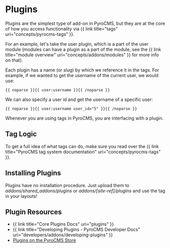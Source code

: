 # Plugins 

Plugins are the simplest type of add-on in PyroCMS, but they are at the core of how you access functionality via {{ link title="tags" uri="concepts/pyrocms-tags" }}.

For an example, let's take the user plugin, which is a part of the user module (modules can have a plugin as a part of the module, see the {{ link title="module overview" uri="concepts/addons/modules" }} for more info on that).

Each plugin has a name (or slug) by which we reference it in the tags. For example, if we wanted to get the username of the current user, we would use:

	{{ noparse }}{{ user:username }}{{ /noparse }}

We can also specify a user id and get the username of a specific user:

	{{ noparse }}{{ user:username user_id="5" }}{{ /noparse }}

Whenever you are using tags in PyroCMS, you are interfacing with a plugin.

## Tag Logic

To get a full idea of what tags can do, make sure you read over the {{ link title="PyroCMS tag system documentation" uri="concepts/pyrocms-tags" }}.

## Installing Plugins

Plugins have no installation procedure. Just upload them to _addons/shared\_addons/plugins_ or _addons/[site-ref]/plugins_ and use the tag in your layouts!

## Plugin Resources

* {{ link title="Core Plugins Docs" uri="plugins" }}
* {{ link title="Developing Plugins - PyroCMS Developer Docs" uri="developers/addons/developing-plugins" }}
* [Plugins on the PyroCMS Store](https://www.pyrocms.com/store/categories/plugins)
